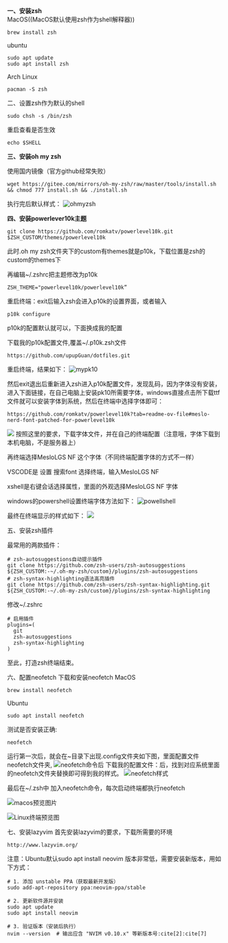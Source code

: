 **一、安装zsh**  
MacOS((MacOS默认使用zsh作为shell解释器))
```shell
brew install zsh
```

ubuntu

```shell
sudo apt update
sudo apt install zsh
```

Arch Linux

```shell
pacman -S zsh
```

二、设置zsh作为默认的shell

```shell
sudo chsh -s /bin/zsh
```

重启查看是否生效

```shell
echo $SHELL
```

**三、安装oh my zsh**

使用国内镜像（官方github经常失败）

```shell
wget https://gitee.com/mirrors/oh-my-zsh/raw/master/tools/install.sh && chmod 777 install.sh && ./install.sh
```
执行完后默认样式：
![ohmyzsh](./assets/ohmyzsh.png)

**四、安装powerlever10k主题**

```shell
git clone https://github.com/romkatv/powerlevel10k.git $ZSH_CUSTOM/themes/powerlevel10k
```

此时.oh my zsh文件夹下的custom有themes就是p10k，下载位置是zsh的custom的themes下

再编辑~/.zshrc把主题修改为p10k

```shell
ZSH_THEME="powerlevel10k/powerlevel10k”
```

重启终端：exit后输入zsh会进入p10k的设置界面，或者输入

```shell
p10k configure
```
p10k的配置默认就可以，下面换成我的配置

下载我的p10k配置文件,覆盖~/.p10k.zsh文件

```shell
https://github.com/upupGuan/dotfiles.git
```
重启终端，结果如下：
![mypk10](./assets/mypk10.png)

然后exit退出后重新进入zsh进入p10k配置文件，发现乱码，因为字体没有安装，进入下面链接，在自己电脑上安装pk10所需要字体，windows直接点击所下载ttf文件就可以安装字体到系统，然后在终端中选择字体即可：

```
https://github.com/romkatv/powerlevel10k?tab=readme-ov-file#meslo-nerd-font-patched-for-powerlevel10k
```
![](./assets/pk10font.png)
按照这里的要求，下载字体文件，并在自己的终端配置（注意哦，字体下载到本机电脑，不是服务器上）  

再终端选择MesloLGS NF 这个字体（不同终端配置字体的方式不一样）

VSCODE是 设置 搜索font 选择终端，输入MesloLGS NF 

xshell是右键会话选择属性，里面的外观选择MesloLGS NF 字体

windows的powershell设置终端字体方法如下：
![powellshell](./assets/powershellfont.png)

最终在终端显示的样式如下：
![](./assets/shellstyle.png)

五、安装zsh插件

最常用的两款插件：

```
# zsh-autosuggestions自动提示插件
git clone https://github.com/zsh-users/zsh-autosuggestions ${ZSH_CUSTOM:-~/.oh-my-zsh/custom}/plugins/zsh-autosuggestions
# zsh-syntax-highlighting语法高亮插件
git clone https://github.com/zsh-users/zsh-syntax-highlighting.git ${ZSH_CUSTOM:-~/.oh-my-zsh/custom}/plugins/zsh-syntax-highlighting
```

修改~/.zshrc

```shell
# 启用插件
plugins=(
  git
  zsh-autosuggestions
  zsh-syntax-highlighting
)
```
至此，打造zsh终端结束。

六、配置neofetch
下载和安装neofetch
MacOS
```
brew install neofetch
```
Ubuntu
```
sudo apt install neofetch
```
测试是否安装正确:
```
neofetch
```
运行第一次后，就会在~目录下出现.config文件夹如下图，里面配置文件neofetch文件夹,
![neofetch命令后](./assets/neofetchafter.png)
下载我的配置文件：后，找到对应系统里面的neofetch文件夹替换即可得到我的样式。
![neofetch样式](./assets/neofetchresult.png)

最后在~/.zsh中 加入neofetch命令，每次启动终端都执行neofetch


![macos预览图片](/macos/preview/macos.png)

![Linux终端预览图](./Linux/preview/linuxshell.png)

七、安装lazyvim
首先安装lazyvim的要求，下载所需要的环境
```
http://www.lazyvim.org/
```
注意：Ubuntu默认sudo apt install neovim 版本非常低，需要安装新版本，用如下方式：
```
# 1. 添加 unstable PPA（获取最新开发版）
sudo add-apt-repository ppa:neovim-ppa/stable

# 2. 更新软件源并安装
sudo apt update
sudo apt install neovim

# 3. 验证版本（安装后执行）
nvim --version  # 输出应含 "NVIM v0.10.x" 等新版本号:cite[2]:cite[7]
```


